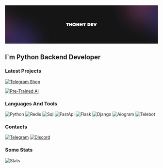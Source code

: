 ![Header](https://github.com/Thonny-Developer/Thonny-Developer/blob/main/assets/header.jpg)

## I`m Python Backend Developer

### Latest Projects

[![Telegram Shop](https://github-readme-stats.vercel.app/api/pin/?username=Thonny-Developer&repo=Telegram-Marketplace-Bot&theme=dark)](https://github.com/Thonny-Developer/Telegram-Marketplace-Bot)

[![Pre-Trained AI](https://github-readme-stats.vercel.app/api/pin/?username=Thonny-Developer&repo=PreTrainedAITest&theme=dark)](https://github.com/Thonny-Developer/PreTrainedAITest)

### Languages And Tools

![Python](https://img.shields.io/badge/Python-050505?style=for-the-badge&logo=python)
![Redis](https://img.shields.io/badge/redis-050505?style=for-the-badge&logo=redis)
![Sql](https://img.shields.io/badge/sql-050505?style=for-the-badge&logo=mysql&logoColor=00648B)
![FastApi](https://img.shields.io/badge/FastApi-050505?style=for-the-badge&logo=fastapi)
![Flask](https://img.shields.io/badge/flask-050505?style=for-the-badge&logo=flask)
![Django](https://img.shields.io/badge/Django-050505?style=for-the-badge&logo=django)
![Aiogram](https://img.shields.io/badge/aiogram-050505?style=for-the-badge&logo=telegram&logoColor=ffffff)
![Telebot](https://img.shields.io/badge/telebot-050505?style=for-the-badge&logo=telegram&logoColor=ffffff)

### Contacts

[![Telegram](https://img.shields.io/badge/telegram-050505?style=for-the-badge&logo=telegram)](https://t.me/thonny812)
[![Discord](https://img.shields.io/badge/discord-050505?style=for-the-badge&logo=discord)](https://discordapp.com/users/1008015054916026399)

### Some Stats

![Stats](https://github-readme-stats.vercel.app/api?username=Thonny-Developer&show_icons=true&theme=dark)